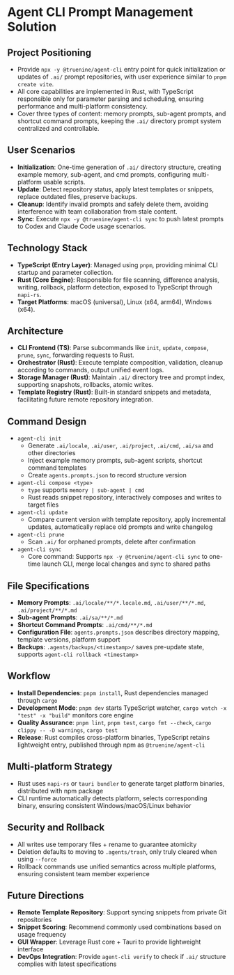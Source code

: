 # Agent CLI Prompt Management Solution

## Project Positioning
- Provide `npx -y @truenine/agent-cli` entry point for quick initialization or updates of `.ai/` prompt repositories, with user experience similar to `pnpm create vite`.
- All core capabilities are implemented in Rust, with TypeScript responsible only for parameter parsing and scheduling, ensuring performance and multi-platform consistency.
- Cover three types of content: memory prompts, sub-agent prompts, and shortcut command prompts, keeping the `.ai/` directory prompt system centralized and controllable.

## User Scenarios
- **Initialization**: One-time generation of `.ai/` directory structure, creating example memory, sub-agent, and cmd prompts, configuring multi-platform usable scripts.
- **Update**: Detect repository status, apply latest templates or snippets, replace outdated files, preserve backups.
- **Cleanup**: Identify invalid prompts and safely delete them, avoiding interference with team collaboration from stale content.
- **Sync**: Execute `npx -y @truenine/agent-cli sync` to push latest prompts to Codex and Claude Code usage scenarios.

## Technology Stack
- **TypeScript (Entry Layer)**: Managed using `pnpm`, providing minimal CLI startup and parameter collection.
- **Rust (Core Engine)**: Responsible for file scanning, difference analysis, writing, rollback, platform detection, exposed to TypeScript through `napi-rs`.
- **Target Platforms**: macOS (universal), Linux (x64, arm64), Windows (x64).

## Architecture
- **CLI Frontend (TS)**: Parse subcommands like `init`, `update`, `compose`, `prune`, `sync`, forwarding requests to Rust.
- **Orchestrator (Rust)**: Execute template composition, validation, cleanup according to commands, output unified event logs.
- **Storage Manager (Rust)**: Maintain `.ai/` directory tree and prompt index, supporting snapshots, rollbacks, atomic writes.
- **Template Registry (Rust)**: Built-in standard snippets and metadata, facilitating future remote repository integration.

## Command Design
- `agent-cli init`
  - Generate `.ai/locale`, `.ai/user`, `.ai/project`, `.ai/cmd`, `.ai/sa` and other directories
  - Inject example memory prompts, sub-agent scripts, shortcut command templates
  - Create `agents.prompts.json` to record structure version
- `agent-cli compose <type>`
  - `type` supports `memory | sub-agent | cmd`
  - Rust reads snippet repository, interactively composes and writes to target files
- `agent-cli update`
  - Compare current version with template repository, apply incremental updates, automatically replace old prompts and write changelog
- `agent-cli prune`
  - Scan `.ai/` for orphaned prompts, delete after confirmation
- `agent-cli sync`
  - Core command: Supports `npx -y @truenine/agent-cli sync` to one-time launch CLI, merge local changes and sync to shared paths

## File Specifications
- **Memory Prompts**: `.ai/locale/**/*.locale.md`, `.ai/user/**/*.md`, `.ai/project/**/*.md`
- **Sub-agent Prompts**: `.ai/sa/**/*.md`
- **Shortcut Command Prompts**: `.ai/cmd/**/*.md`
- **Configuration File**: `agents.prompts.json` describes directory mapping, template versions, platform support
- **Backups**: `.agents/backups/<timestamp>/` saves pre-update state, supports `agent-cli rollback <timestamp>`

## Workflow
- **Install Dependencies**: `pnpm install`, Rust dependencies managed through `cargo`
- **Development Mode**: `pnpm dev` starts TypeScript watcher, `cargo watch -x "test" -x "build"` monitors core engine
- **Quality Assurance**: `pnpm lint`, `pnpm test`, `cargo fmt --check`, `cargo clippy -- -D warnings`, `cargo test`
- **Release**: Rust compiles cross-platform binaries, TypeScript retains lightweight entry, published through npm as `@truenine/agent-cli`

## Multi-platform Strategy
- Rust uses `napi-rs` or `tauri bundler` to generate target platform binaries, distributed with npm package
- CLI runtime automatically detects platform, selects corresponding binary, ensuring consistent Windows/macOS/Linux behavior

## Security and Rollback
- All writes use temporary files + rename to guarantee atomicity
- Deletion defaults to moving to `.agents/trash`, only truly cleared when using `--force`
- Rollback commands use unified semantics across multiple platforms, ensuring consistent team member experience

## Future Directions
- **Remote Template Repository**: Support syncing snippets from private Git repositories
- **Snippet Scoring**: Recommend commonly used combinations based on usage frequency
- **GUI Wrapper**: Leverage Rust core + Tauri to provide lightweight interface
- **DevOps Integration**: Provide `agent-cli verify` to check if `.ai/` structure complies with latest specifications